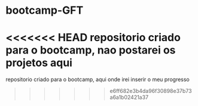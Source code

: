 # bootcamp-GFT
<<<<<<< HEAD
repositorio criado para o bootcamp, nao postarei os projetos aqui
=======
repositorio criado para o bootcamp, aqui onde irei inserir o meu progresso
>>>>>>> e6ff682e3b4da96f30898e37b73a6a1b02421a37
